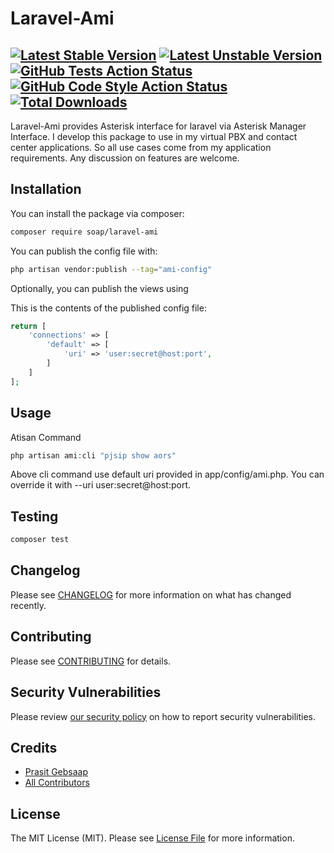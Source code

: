 # Laravel-Ami

[![Latest Stable Version](http://poser.pugx.org/soap/laravel-ami/v)](https://packagist.org/packages/soap/laravel-ami)
[![Latest Unstable Version](http://poser.pugx.org/soap/laravel-ami/v/unstable)](https://packagist.org/packages/soap/laravel-ami)
[![GitHub Tests Action Status](https://img.shields.io/github/workflow/status/soap/laravel-ami/run-tests?label=tests)](https://github.com/soap/laravel-ami/actions?query=workflow%3Arun-tests+branch%3Amain)
[![GitHub Code Style Action Status](https://img.shields.io/github/workflow/status/soap/laravel-ami/Check%20&%20fix%20styling?label=code%20style)](https://github.com/soap/laravel-ami/actions?query=workflow%3A"Check+%26+fix+styling"+branch%3Amain)
[![Total Downloads](http://poser.pugx.org/soap/laravel-ami/downloads)](https://packagist.org/packages/soap/laravel-ami)
---

Laravel-Ami provides Asterisk interface for laravel via Asterisk Manager Interface. I develop this package to use in my virtual PBX and contact center applications. So all use cases come from my application requirements. Any discussion on features are welcome.

## Installation

You can install the package via composer:

```bash
composer require soap/laravel-ami
```

You can publish the config file with:
```bash
php artisan vendor:publish --tag="ami-config"
```

Optionally, you can publish the views using


This is the contents of the published config file:

```php
return [
    'connections' => [
        'default' => [
            'uri' => 'user:secret@host:port',
        ]
    ]
];
```

## Usage

Atisan Command 
```php
php artisan ami:cli "pjsip show aors"

```
Above cli command use default uri provided in app/config/ami.php. You can override it with --uri user:secret@host:port.

## Testing

```bash
composer test
```

## Changelog

Please see [CHANGELOG](CHANGELOG.md) for more information on what has changed recently.

## Contributing

Please see [CONTRIBUTING](.github/CONTRIBUTING.md) for details.

## Security Vulnerabilities

Please review [our security policy](../../security/policy) on how to report security vulnerabilities.

## Credits

- [Prasit Gebsaap](https://github.com/soap)
- [All Contributors](../../contributors)

## License

The MIT License (MIT). Please see [License File](LICENSE.md) for more information.
